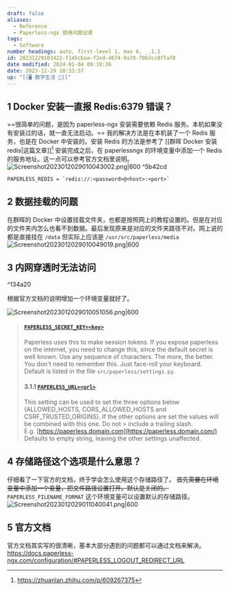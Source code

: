 ```yaml
---
draft: false
aliases:
  - Reference
  - Paperless-ngx 使用问题记录
tags:
  - Software
number headings: auto, first-level 1, max 6, _.1.1
id: 20231229103422-f145cbaa-f2ed-4674-9a78-70b3cc8ffaf8
date modified: 2024-01-04 09:18:36
date: 2023-12-29 10:33:57
up: "[[🖥️ 数字生活 💽]]"
---
```


## 1 Docker 安装一直报 Redis:6379 错误？

==很简单的问题，是因为 paperless-ngx 安装需要依赖 Redis 服务。本机如果没有安装过的话，就一直无法启动。==
我的解决方法是在本机装了一个 Redis 服务，也是在 Docker 中安装的。安装 Redis 的方法是参考了 [[群晖 Docker 安装 redis|这篇文章]][^1]
安装完成之后，在 paperlessngx 的环境变量中添加一个 Redis 的服务地址。这一点可以参考官方文档里说明。
![Screenshot2023012029010043002.png|600](https://pic.237484.xyz/2023/12/202312291044404.png) ^5b42cd

```
PAPERLESS_REDIS = `redis://:<password>@<host>:<port>`
```

## 2 数据挂载的问题

在群晖的 Docker 中设置挂载文件夹，也都是按照网上的教程设置的。但是在对应的文件夹内怎么也看不到数据。最后发现原来是对应的文件夹路径不对。网上说的都是直接挂在 `/data` 但实际上应该是 `/usr/src/paperless/media`
![Screenshot2023012029010049019.png|600](https://pic.237484.xyz/2023/12/202312291052315.png)

## 3 内网穿透时无法访问

^134a20

根据官方文档的说明增加一个环境变量就好了。

![Screenshot2023012029010051056.png|600](https://pic.237484.xyz/2023/12/202312291052713.png)

> #### [`PAPERLESS_SECRET_KEY=<key>`](https://docs.paperless-ngx.com/configuration/#PAPERLESS_SECRET_KEY)
> Paperless uses this to make session tokens. If you expose paperless on the internet, you need to change this, since the default secret is well known.
> Use any sequence of characters. The more, the better. You don't need to remember this. Just face-roll your keyboard.
> Default is listed in the file `src/paperless/settings.py`.
> #### 3.1.1 [`PAPERLESS_URL=<url>`](https://docs.paperless-ngx.com/configuration/#PAPERLESS_URL)
> This setting can be used to set the three options below (ALLOWED_HOSTS, CORS_ALLOWED_HOSTS and CSRF_TRUSTED_ORIGINS). If the other options are set the values will be combined with this one. Do not > include a trailing slash. E.g. [https://paperless.domain.com](https://paperless.domain.com/)
> Defaults to empty string, leaving the other settings unaffected.

## 4 存储路径这个选项是什么意思？

仔细看了一下官方的文档，终于学会怎么使用这个存储路径了。
~~首先需要在环境变量中添加一个变量，把文件路径设置打开。默认是关闭的。~~
`PAPERLESS_FILENAME_FORMAT` 这个环境变量可以设置默认的存储路径。
![Screenshot2023012029011040041.png|600](https://pic.237484.xyz/2023/12/202312291147788.png)

## 5 官方文档

官方文档其实写的很清晰，基本大部分遇到的问题都可以通过文档来解决。
https://docs.paperless-ngx.com/configuration/#PAPERLESS_LOGOUT_REDIRECT_URL

[^1]: https://zhuanlan.zhihu.com/p/609267375